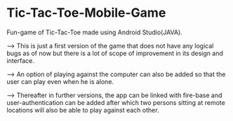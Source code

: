 # Tic-Tac-Toe-Mobile-Game

Fun-game of Tic-Tac-Toe made using Android Studio(JAVA). 

--> This is just a first version of the game that does not have any logical bugs as of now but there is a lot of scope of improvement in its design and interface. 

--> An option of playing against the computer can also be added so that the user can play even when he is alone.

--> Thereafter in further versions, the app can be linked with fire-base and user-authentication can be added after which two persons sitting at remote locations will also be able to play against each other.
